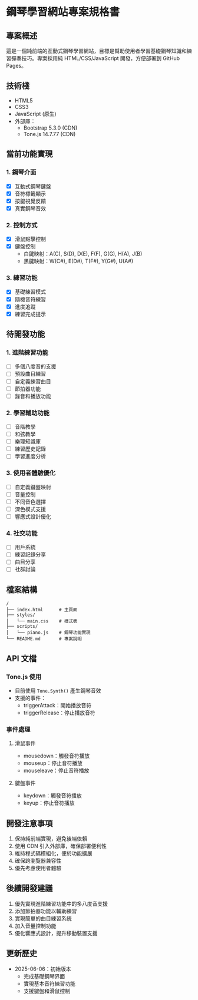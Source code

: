 # 鋼琴學習網站專案規格書

## 專案概述
這是一個純前端的互動式鋼琴學習網站，目標是幫助使用者學習基礎鋼琴知識和練習彈奏技巧。專案採用純 HTML/CSS/JavaScript 開發，方便部署到 GitHub Pages。

## 技術棧
- HTML5
- CSS3
- JavaScript (原生)
- 外部庫：
  - Bootstrap 5.3.0 (CDN)
  - Tone.js 14.7.77 (CDN)

## 當前功能實現

### 1. 鋼琴介面
- [x] 互動式鋼琴鍵盤
- [x] 音符標籤顯示
- [x] 按鍵視覺反饋
- [x] 真實鋼琴音效

### 2. 控制方式
- [x] 滑鼠點擊控制
- [x] 鍵盤控制
  - 白鍵映射：A(C), S(D), D(E), F(F), G(G), H(A), J(B)
  - 黑鍵映射：W(C#), E(D#), T(F#), Y(G#), U(A#)

### 3. 練習功能
- [x] 基礎練習模式
- [x] 隨機音符練習
- [x] 進度追蹤
- [x] 練習完成提示

## 待開發功能

### 1. 進階練習功能
- [ ] 多個八度音的支援
- [ ] 預設曲目練習
- [ ] 自定義練習曲目
- [ ] 節拍器功能
- [ ] 錄音和播放功能

### 2. 學習輔助功能
- [ ] 音階教學
- [ ] 和弦教學
- [ ] 樂理知識庫
- [ ] 練習歷史記錄
- [ ] 學習進度分析

### 3. 使用者體驗優化
- [ ] 自定義鍵盤映射
- [ ] 音量控制
- [ ] 不同音色選擇
- [ ] 深色模式支援
- [ ] 響應式設計優化

### 4. 社交功能
- [ ] 用戶系統
- [ ] 練習記錄分享
- [ ] 曲目分享
- [ ] 社群討論

## 檔案結構
```
/
├── index.html      # 主頁面
├── styles/
│   └── main.css    # 樣式表
├── scripts/
│   └── piano.js    # 鋼琴功能實現
└── README.md       # 專案說明
```

## API 文檔

### Tone.js 使用
- 目前使用 `Tone.Synth()` 產生鋼琴音效
- 支援的事件：
  - triggerAttack：開始播放音符
  - triggerRelease：停止播放音符

### 事件處理
1. 滑鼠事件
   - mousedown：觸發音符播放
   - mouseup：停止音符播放
   - mouseleave：停止音符播放

2. 鍵盤事件
   - keydown：觸發音符播放
   - keyup：停止音符播放

## 開發注意事項
1. 保持純前端實現，避免後端依賴
2. 使用 CDN 引入外部庫，確保部署便利性
3. 維持程式碼模組化，便於功能擴展
4. 確保跨瀏覽器兼容性
5. 優先考慮使用者體驗

## 後續開發建議
1. 優先實現進階練習功能中的多八度音支援
2. 添加節拍器功能以輔助練習
3. 實現簡單的曲目練習系統
4. 加入音量控制功能
5. 優化響應式設計，提升移動裝置支援

## 更新歷史
- 2025-06-06：初始版本
  - 完成基礎鋼琴界面
  - 實現基本音符練習功能
  - 支援鍵盤和滑鼠控制